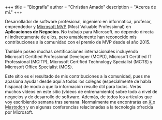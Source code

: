 +++
title = "Biografía"
author = "Christian Amado"
description = "Acerca de mí."
+++

Desarrollador de software profesional, ingeniero en informática, profesor, emprendedor y [Microsoft MVP](https://mvp.microsoft.com/en-US/mvp/profile/079507f9-3c9a-e411-93f2-9cb65495d3c4) (Most Valuable Professional) en **Aplicaciones de Negocios**. No trabajo para Microsoft, no dependo directa ni indirectamente de ellos, pero amablemente han reconocido mis contribuciones a la comunidad con el premio de MVP desde el año 2015.


También poseo muchas certificaciones internacionales incluyendo Microsoft Certified Professional Developer (MCPD), Microsoft Certified IT Professional (MCITP), Microsoft Certified Technology Specialist (MCTS) y Microsoft Office Specialist (MOS).


Este sitio es el resultado de mis contribuciones a la comunidad, pues me apasiona ayudar desde aquí a todos los colegas (especialmente de habla hispana) de modo a que la información resulte útil para todos. Verás muchos vídeos en este sitio (vídeos de entrenamiento) sobre todo a nivel de negocios y de desarrollo de software. Además, de todos los artículos que voy escribiendo semana tras semana. Normalmente me encontrarás en  [ X ](https://x.com/christianamado) o [Mastodon](https://mastodon.social/@cmasdev) y en algunas conferencias relacionadas a la tecnología ofrecida por Microsoft.